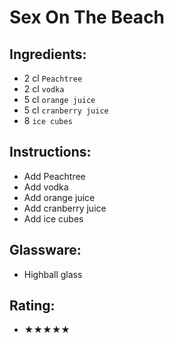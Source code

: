 # Sex On The Beach

## Ingredients:
- 2 cl `Peachtree` <!-- - 3 cl `Peachtree` -->
- 2 cl `vodka` <!-- - 3 cl `vodka` -->
- 5 cl `orange juice` <!-- - 6 cl `orange juice` -->
- 5 cl `cranberry juice` <!-- - 6 cl `cranberry juice` -->
- 8 `ice cubes`

## Instructions:
- Add Peachtree
- Add vodka
- Add orange juice
- Add cranberry juice
- Add ice cubes

## Glassware:
- Highball glass

## Rating:
- ★★★★★